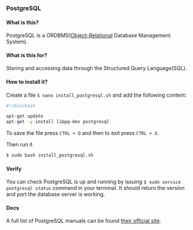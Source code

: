 ### PostgreSQL

#### What is this?

PostgreSQL is a ORDBMS([Object-Relational](https://en.wikipedia.org/wiki/Object-relational_database) Database Management System).

#### What is this for?

Storing and accessing data through the Structured Query Language(SQL).

#### How to install it?

Create a file `$ nano install_postgresql.sh` and add the following content:

```bash
#!/bin/bash

apt-get update
apt-get -y install libpq-dev postgresql
```

To save the file press `CTRL + O` and then to exit press `CTRL + X`.

Then run it

```bash
$ sudo bash install_postgresql.sh
```

#### Verify

You can check PostgreSQL is up and running by issuing `$ sudo service postgresql status` command in your terminal. It should return the version and port the database server is working.

#### Docs

A full list of PostgreSQL manuals can be found [their official site](https://www.postgresql.org/docs/manuals/).
